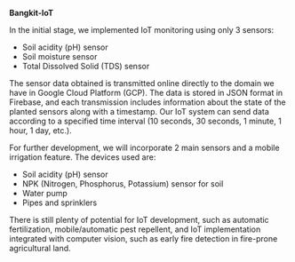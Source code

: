 **Bangkit-IoT**

In the initial stage, we implemented IoT monitoring using only 3 sensors:

- Soil acidity (pH) sensor
- Soil moisture sensor
- Total Dissolved Solid (TDS) sensor

The sensor data obtained is transmitted online directly to the domain we have in Google Cloud Platform (GCP). The data is stored in JSON format in Firebase, and each transmission includes information about the state of the planted sensors along with a timestamp. Our IoT system can send data according to a specified time interval (10 seconds, 30 seconds, 1 minute, 1 hour, 1 day, etc.).

For further development, we will incorporate 2 main sensors and a mobile irrigation feature. The devices used are:

- Soil acidity (pH) sensor
- NPK (Nitrogen, Phosphorus, Potassium) sensor for soil
- Water pump
- Pipes and sprinklers

There is still plenty of potential for IoT development, such as automatic fertilization, mobile/automatic pest repellent, and IoT implementation integrated with computer vision, such as early fire detection in fire-prone agricultural land.
